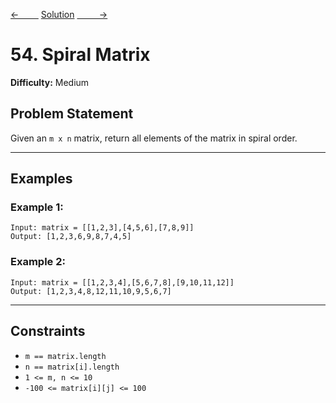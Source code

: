 [<-&nbsp;&nbsp;&nbsp;&nbsp;&nbsp;&nbsp;&nbsp;&nbsp;](../56.%20Merge%20Intervals/statement.md)
[Solution](../54.%20Spiral%20Matrix/solution.js)
[&nbsp;&nbsp;&nbsp;&nbsp;&nbsp;&nbsp;&nbsp;&nbsp; ->](../48.%20Rotate%20Image/statement.md)

# 54. Spiral Matrix

**Difficulty:** Medium

## Problem Statement

Given an `m x n` matrix, return all elements of the matrix in spiral order.

---

## Examples

### Example 1:

```
Input: matrix = [[1,2,3],[4,5,6],[7,8,9]]
Output: [1,2,3,6,9,8,7,4,5]
```

### Example 2:

```
Input: matrix = [[1,2,3,4],[5,6,7,8],[9,10,11,12]]
Output: [1,2,3,4,8,12,11,10,9,5,6,7]
```

---

## Constraints

- `m == matrix.length`
- `n == matrix[i].length`
- `1 <= m, n <= 10`
- `-100 <= matrix[i][j] <= 100`
